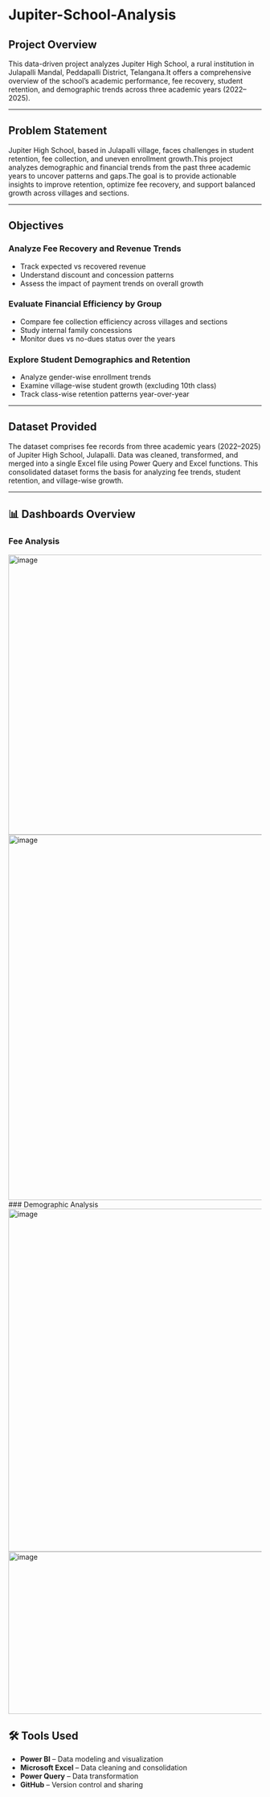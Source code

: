 # Jupiter-School-Analysis
## Project Overview

This data-driven project analyzes Jupiter High School, a rural institution in Julapalli Mandal, Peddapalli District, Telangana.It offers a comprehensive overview of the school’s academic performance, fee recovery, student retention, and demographic trends across three academic years (2022–2025).

---
## Problem Statement

Jupiter High School, based in Julapalli village, faces challenges in student retention, fee collection, and uneven enrollment growth.This project analyzes demographic and financial trends from the past three academic years to uncover patterns and gaps.The goal is to provide actionable insights to improve retention, optimize fee recovery, and support balanced growth across villages and sections.

---
## Objectives

### Analyze Fee Recovery and Revenue Trends

- Track expected vs recovered revenue
- Understand discount and concession patterns
- Assess the impact of payment trends on overall growth

### Evaluate Financial Efficiency by Group

- Compare fee collection efficiency across villages and sections
- Study internal family concessions
- Monitor dues vs no-dues status over the years

### Explore Student Demographics and Retention

- Analyze gender-wise enrollment trends
- Examine village-wise student growth (excluding 10th class)
- Track class-wise retention patterns year-over-year

---
## Dataset Provided
The dataset comprises fee records from three academic years (2022–2025) of Jupiter High School, Julapalli.
Data was cleaned, transformed, and merged into a single Excel file using Power Query and Excel functions.
This consolidated dataset forms the basis for analyzing fee trends, student retention, and village-wise growth.

---
## 📊 Dashboards Overview
### Fee Analysis
<img width="813" height="557" alt="image" src="https://github.com/user-attachments/assets/5a3a7c48-bd07-4bb9-9f7e-410a61af964d" />
<img width="815" height="727" alt="image" src="https://github.com/user-attachments/assets/7f22efc0-fb6c-4fac-96bd-603527f0b3d2" />
### Demographic Analysis
<img width="818" height="682" alt="image" src="https://github.com/user-attachments/assets/edcfb83b-f518-44f4-b2a6-25754dfb298e" />
<img width="806" height="323" alt="image" src="https://github.com/user-attachments/assets/47662a87-2160-40cd-8696-784d44200c9b" />








## 🛠️ Tools Used

- **Power BI** – Data modeling and visualization  
- **Microsoft Excel** – Data cleaning and consolidation  
- **Power Query** – Data transformation  
- **GitHub** – Version control and sharing
